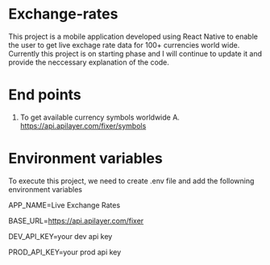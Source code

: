 # Exchange-rates
This project is a mobile application developed using React Native to enable the user to get live exchage rate data for 100+ currencies world wide. Currently this project is on starting phase and I will continue to update it and provide the neccessary explanation of the code.

# End points
1. To get available currency symbols worldwide
    A. https://api.apilayer.com/fixer/symbols
# Environment variables
To execute this project, we need to create .env file and add the followning environment variables

APP_NAME=Live Exchange Rates

BASE_URL=https://api.apilayer.com/fixer

DEV_API_KEY=your dev api key

PROD_API_KEY=your prod api key
